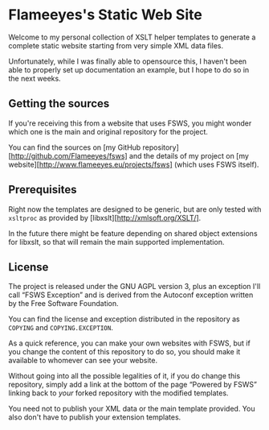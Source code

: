 Flameeyes's Static Web Site
===========================

Welcome to my personal collection of XSLT helper templates to generate
a complete static website starting from very simple XML data files.

Unfortunately, while I was finally able to opensource this, I haven't
been able to properly set up documentation an example, but I hope to
do so in the next weeks.

Getting the sources
-------------------

If you're receiving this from a website that uses FSWS, you might
wonder which one is the main and original repository for the project.

You can find the sources on [my GitHub
repository][http://github.com/Flameeyes/fsws] and the details of my
project on [my website][http://www.flameeyes.eu/projects/fsws] (which
uses FSWS itself).

Prerequisites
-------------

Right now the templates are designed to be generic, but are only
tested with `xsltproc` as provided by
[libxslt][http://xmlsoft.org/XSLT/].

In the future there might be feature depending on shared object
extensions for libxslt, so that will remain the main supported
implementation.

License
-------

The project is released under the GNU AGPL version 3, plus an
exception I'll call “FSWS Exception” and is derived from the Autoconf
exception written by the Free Software Foundation.

You can find the license and exception distributed in the repository
as `COPYING` and `COPYING.EXCEPTION`.

As a quick reference, you can make your own websites with FSWS, but if
you change the content of this repository to do so, you should make it
available to whomever can see your website.

Without going into all the possible legalities of it, if you do change
this repository, simply add a link at the bottom of the page “Powered
by FSWS” linking back to _your_ forked repository with the modified
templates.

You need not to publish your XML data or the main template
provided. You also don't have to publish your extension templates.
